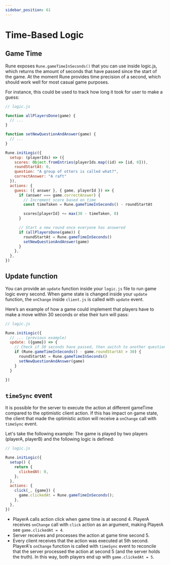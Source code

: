 ```yaml
---
sidebar_position: 61
---
```


# Time-Based Logic

## Game Time

Rune exposes `Rune.gameTimeInSeconds()` that you can use inside logic.js, which returns the amount of seconds that have passed since the start of the game.
At the moment Rune provides time precision of a second, which should work well for most casual game purposes.

For instance, this could be used to track how long it took for user to make a guess:

```javascript
// logic.js

function allPlayersDone(game) {
  // ...
}

function setNewQuestionAndAnswer(game) {
  // ...
}

Rune.initLogic({
  setup: (playerIds) => ({
    scores: Object.fromEntries(playerIds.map((id) => [id, 0])),
    roundStartAt: 0,
    question: "A group of otters is called what?",
    correctAnswer: "A raft"
  }),
  actions: {
    guess: ({ answer }, { game, playerId }) => {
      if (answer === game.correctAnswer) {
        // Increment score based on time
        const timeTaken = Rune.gameTimeInSeconds() - roundStartAt

        scores[playerId] += max(30 - timeTaken, 0)
      }

      // Start a new round once everyone has answered
      if (allPlayersDone(game)) {
        roundStartAt = Rune.gameTimeInSeconds()
        setNewQuestionAndAnswer(game)
      }
    },
  },
})

```

## Update function

You can provide an `update` function inside your `logic.js` file to run game logic every second.
When game state is changed inside your `update` function, the `onChange` inside `client.js` is called with `update` event.

Here’s an example of how a game could implement that players have to make a move within 30 seconds or else their turn will pass:

```javascript
// logic.js

Rune.initLogic({
  // ... (previous example)
  update: ({game}) => {
    // Check if 30 seconds have passed, then switch to another question
    if (Rune.gameTimeInSeconds() - game.roundStartAt > 30) {
      roundStartAt = Rune.gameTimeInSeconds()
      setNewQuestionAndAnswer(game)
    }
  }

})

```


## `timeSync` event

It is possible for the server to execute the action at different gameTime compared to the optimistic client action.
If this has impact on game state, the client that made the optimistic action will receive a `onChange` call with `timeSync` event.

Let's take the following example: The game is played by two players (playerA, playerB) and the following logic is defined:

```javascript
// logic.js

Rune.initLogic({
  setup() {
    return {
      clickedAt: 0,
    };
  },
  actions: {
    click(_, {game}) {
      game.clickedAt = Rune.gameTimeInSeconds();
    },
  },
})
```

* PlayerA calls action click when game time is at second 4. PlayerA receives `onChange` call with `click` action as an argument, making PlayerA see `game.clickedAt = 4`.
* Server receives and processes the action at game time second 5.
* Every client receives that the action was executed at 5th second. 
PlayerA's `onChange` function is called with `timeSync` event to reconcile that the server processed the action at second 5 (and the server holds the truth). In this way, both players end up with `game.clickedAt = 5`.